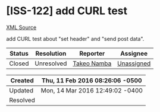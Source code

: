 # [ISS-122] add CURL test

[XML Source](./xml/ISS-122.xml)
<p><p>add CURL test about "set header" and "send post data".</p></p>





Status|Resolution|Reporter|Assignee
------|----------|--------|--------
Closed|Unresolved|[Takeo Namba](groovelab)|[Unassigned]($-1)





Created|Thu, 11 Feb 2016 08:26:06 -0500
-------|--------------
Updated|Mon, 14 Mar 2016 12:49:02 -0400
Resolved|




